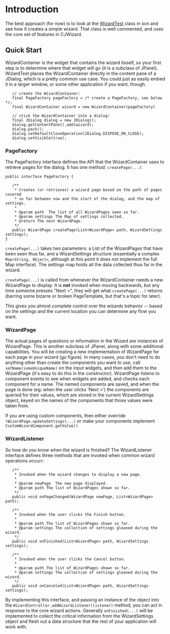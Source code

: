 # Introduction #

The best approach (for now) is to look at the [WizardTest](http://code.google.com/p/cjwizard/source/browse/trunk/src/org/ciscavate/cjwizard/WizardTest.java) class in svn and see how it creates a simple wizard.  That class is well commented, and uses the core set of features in CJWizard.

## Quick Start ##

WizardContainer is the widget that contains the wizard itsself, so your first step is to determine where that widget will go (it is a subclass of JPanel).  WizardTest places the WizardContainer directly in the content pane of a JDialog, which is a pretty common use case.  You could just as easily embed it in a larger window, or some other application if you want, though.

```
   // create the WizardContainer:
   final PageFactory pageFactory = /* create a PageFactory, see below */;
   final WizardContainer wizard = new WizardContainer(pageFactory)
   
   // stick the WizardContainer into a dialog:
   final JDialog dialog = new JDialog();
   dialog.getContentPane().add(wizard);
   dialog.pack();
   dialog.setDefaultCloseOperation(JDialog.DISPOSE_ON_CLOSE);
   dialog.setVisible(true);
```


### PageFactory ###

The PageFactory interface defines the API that the WizardContainer uses to retrieve pages for the dialog.  It has one method: `createPage(...)`:

```
public interface PageFactory {

   /**
    * Creates (or retrieves) a wizard page based on the path of pages covered
    * so far between now and the start of the dialog, and the map of settings.
    * 
    * @param path  The list of all WizardPages seen so far.
    * @param settings The Map of settings collected.
    * @return The next WizardPage.
    */
   public WizardPage createPage(List<WizardPage> path, WizardSettings settings);
}
```

`createPage(...)` takes two parameters: a List of the WizardPages that have been seen thus far, and a WizardSettings structure (essentially a complex `Map<String, Object>`, although at this point it does not implement the full Map interface).  The settings map holds all the data collected thus far in the wizard.

`createPage(...)` is called from whenever the WizardContainer needs a new WizardPage to display.  It is **not** invoked when moving backwards, but any time someone presses "Next >", they will get what `createPage(...)` returns (barring some bizarre or broken PageTemplate, but that's a topic for later).

This gives you almost complete control over the wizards behavior -- based on the settings and the current location you can determine any flow you want.

### WizardPage ###
The actual pages of questions or information in the Wizard are instances of WizardPage.  This is another subclass of JPanel, along with some additional capabilities.  You will be creating a new implementation of WizardPage for each page in your wizard (go figure).  In many cases, you don't need to do anything other than create the components you want to use, call `setName(someUniqueName)` on the input widgets, and then add them to the WizardPage (it's easy to do this in the constructor).  WizardPage listens to component events to see when widgets are added, and checks each component for a name.  The named components are saved, and when the page is done (eg: when the user clicks 'Next >') the components are queried for their values, which are stored in the current WizardSettings object, keyed on the names of the components that those values were taken from.

If you are using custom components, then either override `!WizardPage.updateSettings(...)` or make your components implement `CustomWizardComponent.getValue()`

### WizardListener ###

So how do you know when the wizard is finished? The WizardListener interface defines three methods that are invoked when common  wizard operations occurr:

```
   /**
    * Invoked when the wizard changes to display a new page.
    * 
    * @param newPage  The new page displayed.
    * @param path The list of WizardPages shown so far.
    */
   public void onPageChanged(WizardPage newPage, List<WizardPage> path);
   
   /**
    * Invoked when the user clicks the Finish button.
    * 
    * @param path The list of WizardPages shown so far.
    * @param settings The collection of settings gleaned during the wizard.
    */
   public void onFinished(List<WizardPage> path, WizardSettings settings);
   
   /**
    * Invoked when the user clicks the Cancel button.
    * 
    * @param path The list of WizardPages shown so far.
    * @param settings The collection of settings gleaned during the wizard.
    */
   public void onCanceled(List<WizardPage> path, WizardSettings settings);
```

By implementing this interface, and passing an instance of the object into the `WizardController.addWizardListener(listener)` method, you can act in response to the core wizard actions.  Generally `onFinished(...)` will be implemented to collect the critical information from the WizardSettings object and flesh out a data structure that the rest of your application will work with.